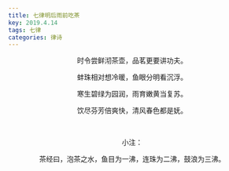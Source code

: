 ```yaml
---
title: 七律明后雨前吃茶
key: 2019.4.14
tags: 七律
categories: 律诗
---
```


<p align="center">时令尝鲜沏茶壶，品茗更要讲功夫。
</p>
<p align="center">蚌珠相对想冷暖，鱼眼分明看沉浮。
</p>
<p align="center">寒生碧绿为园润，雨育嫩黄当复苏。
</p>
<p align="center">饮尽芬芳倍爽快，清风春色都是妩。
</p>
<p align="center"></br>
</p>
<p align="center">小注：
</p>
<p align="center">茶经曰，泡茶之水，鱼目为一沸，连珠为二沸，鼓浪为三沸。
</p>
<p align="center"></br>
</p>
